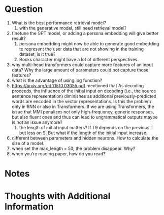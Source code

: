 Question
===============

1. What is the best performance retrieval model?
    1. with the generative model, still need retrieval model?
2. finetune the GPT model, or adding a persona embedding will give better result?
    1. persona embedding might now be able to generate good embedding to represent the user data that are not showing in
       the training dataset, is it true?
    2. Books character might have a lot of different perspectives.
3. why multi-head transformers could capture more features of an input data? Why the large amount of parameters could
   not capture those features?
4. what is the advantage of using log function?
5. https://arxiv.org/pdf/1510.03055.pdf mentioned that As decoding proceeds, the influence of the initial input on
   decoding (i.e., the source sentence representation) diminishes as additional previously-predicted words are encoded
   in the vector representations. Is this the problem only in RNN or also in Transformers. If we are using Transformers,
   the issue that MMI penalizes not only high-frequency, generic responses, but also fluent ones and thus can lead to
   ungrammatical outputs maybe is not an issue anymore?
   1. the length of initial input matters? If T9 depends on the previous T but less on S. But what if the length of the
      initial input increase. 
6. different between parameters and hidden neurons. How to calculate the size of a model.
7. when set the max_length = 50, the problem disappear. Why?
8. when you're reading paper, how do you read?

Notes
===============



Thoughts with Additional Information
===============

